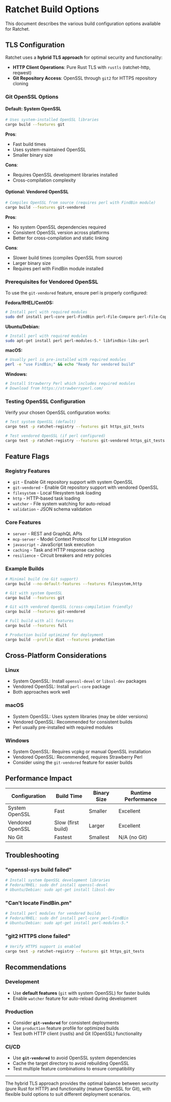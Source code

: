 # Ratchet Build Options

This document describes the various build configuration options available for Ratchet.

## TLS Configuration

Ratchet uses a **hybrid TLS approach** for optimal security and functionality:

- **HTTP Client Operations**: Pure Rust TLS with `rustls` (ratchet-http, reqwest)
- **Git Repository Access**: OpenSSL through `git2` for HTTPS repository cloning

### Git OpenSSL Options

#### Default: System OpenSSL
```bash
# Uses system-installed OpenSSL libraries
cargo build --features git
```

**Pros**: 
- Fast build times
- Uses system-maintained OpenSSL
- Smaller binary size

**Cons**:
- Requires OpenSSL development libraries installed
- Cross-compilation complexity

#### Optional: Vendored OpenSSL
```bash
# Compiles OpenSSL from source (requires perl with FindBin module)
cargo build --features git-vendored
```

**Pros**:
- No system OpenSSL dependencies required
- Consistent OpenSSL version across platforms
- Better for cross-compilation and static linking

**Cons**:
- Slower build times (compiles OpenSSL from source)
- Larger binary size
- Requires perl with FindBin module installed

### Prerequisites for Vendored OpenSSL

To use the `git-vendored` feature, ensure perl is properly configured:

**Fedora/RHEL/CentOS:**
```bash
# Install perl with required modules
sudo dnf install perl-core perl-FindBin perl-File-Compare perl-File-Copy
```

**Ubuntu/Debian:**
```bash
# Install perl with required modules  
sudo apt-get install perl perl-modules-5.* libfindbin-libs-perl
```

**macOS:**
```bash
# Usually perl is pre-installed with required modules
perl -e "use FindBin;" && echo "Ready for vendored build"
```

**Windows:**
```powershell
# Install Strawberry Perl which includes required modules
# Download from https://strawberryperl.com/
```

### Testing OpenSSL Configuration

Verify your chosen OpenSSL configuration works:

```bash
# Test system OpenSSL (default)
cargo test -p ratchet-registry --features git https_git_tests

# Test vendored OpenSSL (if perl configured)
cargo test -p ratchet-registry --features git-vendored https_git_tests
```

## Feature Flags

### Registry Features
- `git` - Enable Git repository support with system OpenSSL
- `git-vendored` - Enable Git repository support with vendored OpenSSL
- `filesystem` - Local filesystem task loading
- `http` - HTTP-based task loading
- `watcher` - File system watching for auto-reload
- `validation` - JSON schema validation

### Core Features
- `server` - REST and GraphQL APIs
- `mcp-server` - Model Context Protocol for LLM integration  
- `javascript` - JavaScript task execution
- `caching` - Task and HTTP response caching
- `resilience` - Circuit breakers and retry policies

### Example Builds

```bash
# Minimal build (no Git support)
cargo build --no-default-features --features filesystem,http

# Git with system OpenSSL
cargo build --features git

# Git with vendored OpenSSL (cross-compilation friendly)
cargo build --features git-vendored

# Full build with all features
cargo build --features full

# Production build optimized for deployment
cargo build --profile dist --features production
```

## Cross-Platform Considerations

### Linux
- System OpenSSL: Install `openssl-devel` or `libssl-dev` packages
- Vendored OpenSSL: Install `perl-core` package
- Both approaches work well

### macOS  
- System OpenSSL: Uses system libraries (may be older versions)
- Vendored OpenSSL: Recommended for consistent builds
- Perl usually pre-installed with required modules

### Windows
- System OpenSSL: Requires vcpkg or manual OpenSSL installation
- Vendored OpenSSL: Recommended, requires Strawberry Perl
- Consider using the `git-vendored` feature for easier builds

## Performance Impact

| Configuration | Build Time | Binary Size | Runtime Performance |
|---------------|------------|-------------|-------------------|
| System OpenSSL | Fast | Smaller | Excellent |
| Vendored OpenSSL | Slow (first build) | Larger | Excellent |
| No Git | Fastest | Smallest | N/A (no Git) |

## Troubleshooting

### "openssl-sys build failed"
```bash
# Install system OpenSSL development libraries
# Fedora/RHEL: sudo dnf install openssl-devel
# Ubuntu/Debian: sudo apt-get install libssl-dev
```

### "Can't locate FindBin.pm"
```bash
# Install perl modules for vendored builds
# Fedora/RHEL: sudo dnf install perl-core perl-FindBin
# Ubuntu/Debian: sudo apt-get install perl-modules-5.*
```

### "git2 HTTPS clone failed"
```bash
# Verify HTTPS support is enabled
cargo test -p ratchet-registry --features git https_git_tests
```

## Recommendations

### Development
- Use **default features** (`git` with system OpenSSL) for faster builds
- Enable `watcher` feature for auto-reload during development

### Production  
- Consider **`git-vendored`** for consistent deployments
- Use `production` feature profile for optimized builds
- Test both HTTP client (rustls) and Git (OpenSSL) functionality

### CI/CD
- Use **`git-vendored`** to avoid OpenSSL system dependencies
- Cache the target directory to avoid rebuilding OpenSSL
- Test multiple feature combinations to ensure compatibility

---

The hybrid TLS approach provides the optimal balance between security (pure Rust for HTTP) and functionality (mature OpenSSL for Git), with flexible build options to suit different deployment scenarios.